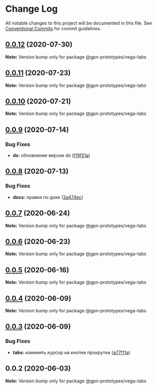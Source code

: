 # Change Log

All notable changes to this project will be documented in this file.
See [Conventional Commits](https://conventionalcommits.org) for commit guidelines.

## [0.0.12](https://github.com/gpn-prototypes/vega-ui/compare/@gpn-prototypes/vega-tabs@0.0.11...@gpn-prototypes/vega-tabs@0.0.12) (2020-07-30)

**Note:** Version bump only for package @gpn-prototypes/vega-tabs





## [0.0.11](https://github.com/gpn-prototypes/vega-ui/compare/@gpn-prototypes/vega-tabs@0.0.10...@gpn-prototypes/vega-tabs@0.0.11) (2020-07-23)

**Note:** Version bump only for package @gpn-prototypes/vega-tabs





## [0.0.10](https://github.com/gpn-prototypes/vega-ui/compare/@gpn-prototypes/vega-tabs@0.0.9...@gpn-prototypes/vega-tabs@0.0.10) (2020-07-21)

**Note:** Version bump only for package @gpn-prototypes/vega-tabs





## [0.0.9](https://github.com/gpn-prototypes/vega-ui/compare/@gpn-prototypes/vega-tabs@0.0.8...@gpn-prototypes/vega-tabs@0.0.9) (2020-07-14)


### Bug Fixes

* **ds:** обновление версии ds ([f19f51a](https://github.com/gpn-prototypes/vega-ui/commit/f19f51aff73451b65679824b01215774ddeff151))





## [0.0.8](https://github.com/gpn-prototypes/vega-ui/compare/@gpn-prototypes/vega-tabs@0.0.7...@gpn-prototypes/vega-tabs@0.0.8) (2020-07-13)


### Bug Fixes

* **docs:** правки по доке ([3a474ec](https://github.com/gpn-prototypes/vega-ui/commit/3a474ecd3f1c5ecf3c8c86f7338a2775662db8a2))





## [0.0.7](https://github.com/gpn-prototypes/vega-ui/compare/@gpn-prototypes/vega-tabs@0.0.6...@gpn-prototypes/vega-tabs@0.0.7) (2020-06-24)

**Note:** Version bump only for package @gpn-prototypes/vega-tabs





## [0.0.6](https://github.com/gpn-prototypes/vega-ui/compare/@gpn-prototypes/vega-tabs@0.0.5...@gpn-prototypes/vega-tabs@0.0.6) (2020-06-23)

**Note:** Version bump only for package @gpn-prototypes/vega-tabs





## [0.0.5](https://github.com/gpn-prototypes/vega-ui/compare/@gpn-prototypes/vega-tabs@0.0.4...@gpn-prototypes/vega-tabs@0.0.5) (2020-06-16)

**Note:** Version bump only for package @gpn-prototypes/vega-tabs





## [0.0.4](https://github.com/gpn-prototypes/vega-ui/compare/@gpn-prototypes/vega-tabs@0.0.3...@gpn-prototypes/vega-tabs@0.0.4) (2020-06-09)

**Note:** Version bump only for package @gpn-prototypes/vega-tabs





## [0.0.3](https://github.com/gpn-prototypes/vega-ui/compare/@gpn-prototypes/vega-tabs@0.0.2...@gpn-prototypes/vega-tabs@0.0.3) (2020-06-09)


### Bug Fixes

* **tabs:** изменить курсор на кнопке прокрутки ([a77f11a](https://github.com/gpn-prototypes/vega-ui/commit/a77f11a87f27360c11b390d716bf9284723eac6e))





## 0.0.2 (2020-06-03)

**Note:** Version bump only for package @gpn-prototypes/vega-tabs
